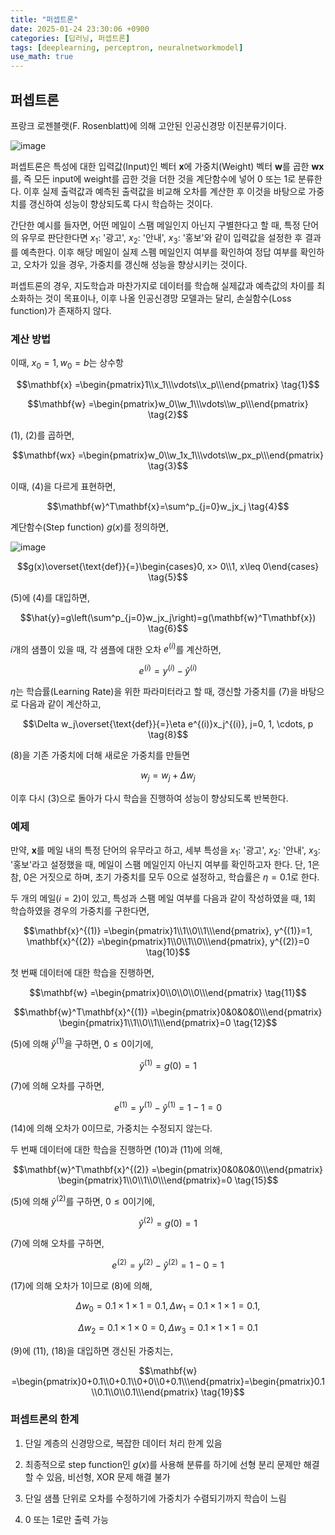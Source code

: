 ```yaml
---
title: "퍼셉트론"
date: 2025-01-24 23:30:06 +0900
categories: [딥러닝, 퍼셉트론]
tags: [deeplearning, perceptron, neuralnetworkmodel]
use_math: true
---
```

## 퍼셉트론
프랑크 로젠블랫(F. Rosenblatt)에 의해 고안된 인공신경망 이진분류기이다.

![image](https://www.dropbox.com/scl/fi/15hf1l3wx0m7ige0z5h67/perceptron.jpg?rlkey=p6oos6h59l4rr0l3hgczrr07m&st=o9bqeeov&raw=1)

퍼셉트론은 특성에 대한 입력값(Input)인 벡터 $\mathbf{x}$에 가중치(Weight) 벡터 $\mathbf{w}$를 곱한 $\mathbf{wx}$를, 즉 모든 input에 weight를 곱한 것을 더한 것을 계단함수에 넣어  0 또는 1로 분류한다. 이후 실제 출력값과 예측된 출력값을 비교해 오차를 계산한 후 이것을 바탕으로 가중치를 갱신하여 성능이 향상되도록 다시 학습하는 것이다.

간단한 예시를 들자면, 어떤 메일이 스팸 메일인지 아닌지 구별한다고 할 때, 특정 단어의 유무로 판단한다면 $x_1$: '광고', $x_2$: '안내', $x_3$: '홍보'와 같이 입력값을 설정한 후 결과를 예측한다. 이후 해당 메일이 실제 스펨 메일인지 여부를 확인하여 정답 여부를 확인하고, 오차가 있을 경우, 가중치를 갱신해 성능을 향상시키는 것이다.

퍼셉트론의 경우, 지도학습과 마찬가지로 데이터를 학습해 실제값과 예측값의 차이를 최소화하는 것이 목표이나, 이후 나올 인공신경망 모델과는 달리, 손실함수(Loss function)가 존재하지 않다.

### 계산 방법
이때, $x_0=1, w_0=b$는 상수항

$$\mathbf{x} =\begin{pmatrix}1\\x_1\\\vdots\\x_p\\\end{pmatrix} \tag{1}$$

$$\mathbf{w} =\begin{pmatrix}w_0\\w_1\\\vdots\\w_p\\\end{pmatrix} \tag{2}$$

(1), (2)를 곱하면,

$$\mathbf{wx} =\begin{pmatrix}w_0\\w_1x_1\\\vdots\\w_px_p\\\end{pmatrix} \tag{3}$$

이때, (4)을 다르게 표현하면,

$$\mathbf{w}^T\mathbf{x}=\sum^p_{j=0}w_jx_j \tag{4}$$

계단함수(Step function) $g(x)$를 정의하면,

![image](https://www.dropbox.com/scl/fi/3ai160iyv0sglsbc4290n/step_function.jpg?rlkey=xm25k28xb25gs8rzorzpvpz4b&st=rb82qbvy&raw=1)

$$g(x)\overset{\text{def}}{=}\begin{cases}0, x> 0\\1, x\leq 0\end{cases} \tag{5}$$

(5)에 (4)를 대입하면,

$$\hat{y}=g\left(\sum^p_{j=0}w_jx_j\right)=g(\mathbf{w}^T\mathbf{x}) \tag{6}$$

$i$개의 샘플이 있을 때, 각 샘플에 대한 오차 $e^{(i)}$를 계산하면,

$$e^{(i)}=y^{(i)}-\hat{y}^{(i)} \tag{7}$$

$\eta$는 학습률(Learning Rate)을 위한 파라미터라고 할 때, 갱신할 가중치를 (7)을 바탕으로 다음과 같이 계산하고,

$$\Delta w_j\overset{\text{def}}{=}\eta e^{(i)}x_j^{(i)}, j=0, 1, \cdots, p \tag{8}$$

(8)을 기존 가중치에 더해 새로운 가중치를 만들면

$$w_j=w_j+\Delta w_j \tag{9}$$

이후 다시 (3)으로 돌아가 다시 학습을 진행하여 성능이 향상되도록 반복한다.

### 예제
만약, $\mathbf{x}$를 메일 내의 특정 단어의 유무라고 하고, 세부 특성을 $x_1$: '광고', $x_2$: '안내', $x_3$: '홍보'라고 설정했을 때, 메일이 스팸 메일인지 아닌지 여부를 확인하고자 한다. 단, 1은 참, 0은 거짓으로 하며, 초기 가중치를 모두 0으로 설정하고, 학습률은 $\eta=0.1$로 한다.

두 개의 메일($i=2$)이 있고, 특성과 스팸 메일 여부를 다음과 같이 작성하였을 때, 1회 학습하였을 경우의 가중치를 구한다면,

$$\mathbf{x}^{(1)} =\begin{pmatrix}1\\1\\0\\1\\\end{pmatrix}, y^{(1)}=1, \mathbf{x}^{(2)} =\begin{pmatrix}1\\0\\1\\0\\\end{pmatrix}, y^{(2)}=0 \tag{10}$$

첫 번째 데이터에 대한 학습을 진행하면,

$$\mathbf{w} =\begin{pmatrix}0\\0\\0\\0\\\end{pmatrix} \tag{11}$$

$$\mathbf{w}^T\mathbf{x}^{(1)} =\begin{pmatrix}0&0&0&0\\\end{pmatrix} \begin{pmatrix}1\\1\\0\\1\\\end{pmatrix}=0 \tag{12}$$

(5)에 의해 $\hat{y}^{(1)}$을 구하면, $0\leq0$이기에,

$$\hat{y}^{(1)}=g(0)=1 \tag{13}$$

(7)에 의해 오차를 구하면,

$$e^{(1)}=y^{(1)}-\hat{y}^{(1)}=1-1=0 \tag{14}$$

(14)에 의해 오차가 0이므로, 가중치는 수정되지 않는다.

두 번째 데이터에 대한 학습을 진행하면 (10)과 (11)에 의해,

$$\mathbf{w}^T\mathbf{x}^{(2)} =\begin{pmatrix}0&0&0&0\\\end{pmatrix} \begin{pmatrix}1\\0\\1\\0\\\end{pmatrix}=0 \tag{15}$$

(5)에 의해 $\hat{y}^{(2)}$를 구하면, $0\leq0$이기에,

$$\hat{y}^{(2)}=g(0)=1 \tag{16}$$

(7)에 의해 오차를 구하면,

$$e^{(2)}=y^{(2)}-\hat{y}^{(2)}=1-0=1 \tag{17}$$

(17)에 의해 오차가 1이므로 (8)에 의해,

$$\Delta w_0=0.1\times 1\times 1=0.1, \Delta w_1=0.1\times 1\times 1=0.1, $$

$$\Delta w_2=0.1\times 1\times 0=0, \Delta w_3=0.1\times 1\times 1=0.1 \tag{18}$$

(9)에 (11), (18)을 대입하면 갱신된 가중치는,

$$\mathbf{w} =\begin{pmatrix}0+0.1\\0+0.1\\0+0\\0+0.1\\\end{pmatrix}=\begin{pmatrix}0.1\\0.1\\0\\0.1\\\end{pmatrix} \tag{19}$$

### 퍼셉트론의 한계
1) 단일 계층의 신경망으로, 복잡한 데이터 처리 한계 있음

2) 최종적으로 step function인 $g(x)$를 사용해 분류를 하기에 선형 분리 문제만 해결할 수 있음, 비선형, XOR 문제 해결 불가

3) 단일 샘플 단위로 오차를 수정하기에 가중치가 수렴되기까지 학습이 느림

4) 0 또는 1로만 출력 가능